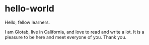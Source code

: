# hello-world

Hello, fellow learners. 

I am Glotab, live in California, and love to read and write a lot. It is a pleasure to be here and meet everyone of you. Thank you.
